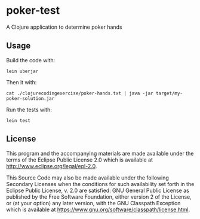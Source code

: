 # poker-test

A Clojure application to determine poker hands

## Usage

Build the code with:

```lein uberjar```

Then it with:

```cat ./clojurecodingexercise/poker-hands.txt | java -jar target/my-poker-solution.jar```

Run the tests with:

```lein test```

## License

This program and the accompanying materials are made available under the
terms of the Eclipse Public License 2.0 which is available at
http://www.eclipse.org/legal/epl-2.0.

This Source Code may also be made available under the following Secondary
Licenses when the conditions for such availability set forth in the Eclipse
Public License, v. 2.0 are satisfied: GNU General Public License as published by
the Free Software Foundation, either version 2 of the License, or (at your
option) any later version, with the GNU Classpath Exception which is available
at https://www.gnu.org/software/classpath/license.html.

